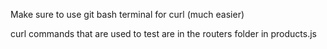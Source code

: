Make sure to use git bash terminal for curl (much easier)

curl commands that are used to test are in the routers folder in products.js